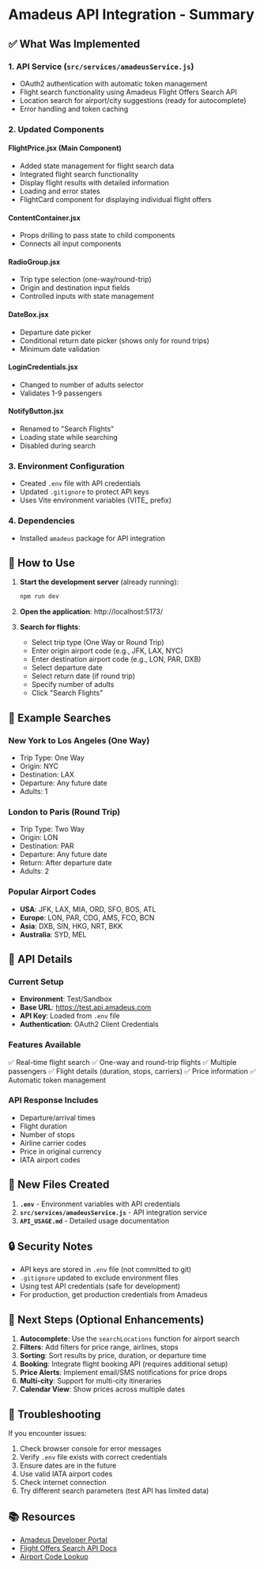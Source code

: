 # Amadeus API Integration - Summary

## ✅ What Was Implemented

### 1. **API Service** (`src/services/amadeusService.js`)
- OAuth2 authentication with automatic token management
- Flight search functionality using Amadeus Flight Offers Search API
- Location search for airport/city suggestions (ready for autocomplete)
- Error handling and token caching

### 2. **Updated Components**

#### **FlightPrice.jsx** (Main Component)
- Added state management for flight search data
- Integrated flight search functionality
- Display flight results with detailed information
- Loading and error states
- FlightCard component for displaying individual flight offers

#### **ContentContainer.jsx**
- Props drilling to pass state to child components
- Connects all input components

#### **RadioGroup.jsx**
- Trip type selection (one-way/round-trip)
- Origin and destination input fields
- Controlled inputs with state management

#### **DateBox.jsx**
- Departure date picker
- Conditional return date picker (shows only for round trips)
- Minimum date validation

#### **LoginCredentials.jsx**
- Changed to number of adults selector
- Validates 1-9 passengers

#### **NotifyButton.jsx**
- Renamed to "Search Flights"
- Loading state while searching
- Disabled during search

### 3. **Environment Configuration**
- Created `.env` file with API credentials
- Updated `.gitignore` to protect API keys
- Uses Vite environment variables (VITE_ prefix)

### 4. **Dependencies**
- Installed `amadeus` package for API integration

## 🚀 How to Use

1. **Start the development server** (already running):
   ```bash
   npm run dev
   ```

2. **Open the application**: http://localhost:5173/

3. **Search for flights**:
   - Select trip type (One Way or Round Trip)
   - Enter origin airport code (e.g., JFK, LAX, NYC)
   - Enter destination airport code (e.g., LON, PAR, DXB)
   - Select departure date
   - Select return date (if round trip)
   - Specify number of adults
   - Click "Search Flights"

## 📝 Example Searches

### New York to Los Angeles (One Way)
- Trip Type: One Way
- Origin: NYC
- Destination: LAX
- Departure: Any future date
- Adults: 1

### London to Paris (Round Trip)
- Trip Type: Two Way
- Origin: LON
- Destination: PAR
- Departure: Any future date
- Return: After departure date
- Adults: 2

### Popular Airport Codes
- **USA**: JFK, LAX, MIA, ORD, SFO, BOS, ATL
- **Europe**: LON, PAR, CDG, AMS, FCO, BCN
- **Asia**: DXB, SIN, HKG, NRT, BKK
- **Australia**: SYD, MEL

## 🔧 API Details

### Current Setup
- **Environment**: Test/Sandbox
- **Base URL**: https://test.api.amadeus.com
- **API Key**: Loaded from `.env` file
- **Authentication**: OAuth2 Client Credentials

### Features Available
✅ Real-time flight search
✅ One-way and round-trip flights
✅ Multiple passengers
✅ Flight details (duration, stops, carriers)
✅ Price information
✅ Automatic token management

### API Response Includes
- Departure/arrival times
- Flight duration
- Number of stops
- Airline carrier codes
- Price in original currency
- IATA airport codes

## 📂 New Files Created

1. **`.env`** - Environment variables with API credentials
2. **`src/services/amadeusService.js`** - API integration service
3. **`API_USAGE.md`** - Detailed usage documentation

## 🔒 Security Notes

- API keys are stored in `.env` file (not committed to git)
- `.gitignore` updated to exclude environment files
- Using test API credentials (safe for development)
- For production, get production credentials from Amadeus

## 🎯 Next Steps (Optional Enhancements)

1. **Autocomplete**: Use the `searchLocations` function for airport search
2. **Filters**: Add filters for price range, airlines, stops
3. **Sorting**: Sort results by price, duration, or departure time
4. **Booking**: Integrate flight booking API (requires additional setup)
5. **Price Alerts**: Implement email/SMS notifications for price drops
6. **Multi-city**: Support for multi-city itineraries
7. **Calendar View**: Show prices across multiple dates

## 🐛 Troubleshooting

If you encounter issues:
1. Check browser console for error messages
2. Verify `.env` file exists with correct credentials
3. Ensure dates are in the future
4. Use valid IATA airport codes
5. Check internet connection
6. Try different search parameters (test API has limited data)

## 📚 Resources

- [Amadeus Developer Portal](https://developers.amadeus.com/)
- [Flight Offers Search API Docs](https://developers.amadeus.com/self-service/category/flights/api-doc/flight-offers-search)
- [Airport Code Lookup](https://www.iata.org/en/publications/directories/code-search/)

